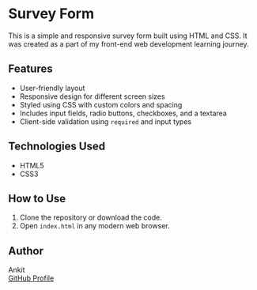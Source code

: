 # Survey Form

This is a simple and responsive survey form built using HTML and CSS. It was created as a part of my front-end web development learning journey.

## Features

- User-friendly layout
- Responsive design for different screen sizes
- Styled using CSS with custom colors and spacing
- Includes input fields, radio buttons, checkboxes, and a textarea
- Client-side validation using `required` and input types


## Technologies Used

- HTML5
- CSS3

## How to Use

1. Clone the repository or download the code.
2. Open `index.html` in any modern web browser.

## Author

Ankit  
[GitHub Profile](https://github.com/Workspace-Ankit)
